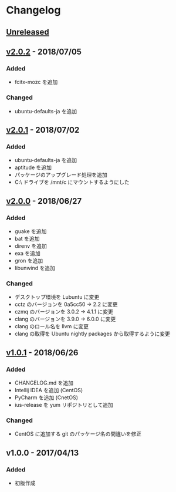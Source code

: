# Changelog

## [Unreleased]

## [v2.0.2] - 2018/07/05

### Added

- fcitx-mozc を追加

### Changed

- ubuntu-defaults-ja を追加

## [v2.0.1] - 2018/07/02

### Added

- ubuntu-defaults-ja を追加
- aptitude を追加
- パッケージのアップグレード処理を追加
- C:\ ドライブを /mnt/c にマウントするようにした

## [v2.0.0] - 2018/06/27

### Added

- guake を追加
- bat を追加
- direnv を追加
- exa を追加
- gron を追加
- libunwind を追加

### Changed

- デスクトップ環境を Lubuntu に変更
- cctz のバージョンを 0a5cc50 -> 2.2 に変更
- czmq のバージョンを 3.0.2 -> 4.1.1 に変更
- clang のバージョンを 3.9.0 -> 6.0.0 に変更
- clang のロール名を llvm に変更
- clang の取得を Ubuntu nightly packages から取得するように変更

## [v1.0.1] - 2018/06/26

### Added

- CHANGELOG.md を追加
- Intellij IDEA を追加 (CentOS)
- PyCharm を追加 (CnetOS)
- ius-release を yum リポジトリとして追加

### Changed

- CentOS に追加する git のパッケージ名の間違いを修正

## v1.0.0 - 2017/04/13

### Added

- 初版作成

[Unreleased]: https://github.com/rinatz/linux-desktop-ja/compare/v2.0.2...HEAD
[v2.0.2]: https://github.com/rinatz/linux-desktop-ja/compare/v2.0.1...v2.0.2
[v2.0.1]: https://github.com/rinatz/linux-desktop-ja/compare/v2.0.0...v2.0.1
[v2.0.0]: https://github.com/rinatz/linux-desktop-ja/compare/v1.0.1...v2.0.0
[v1.0.1]: https://github.com/rinatz/linux-desktop-ja/compare/v1.0.0...v1.0.1

